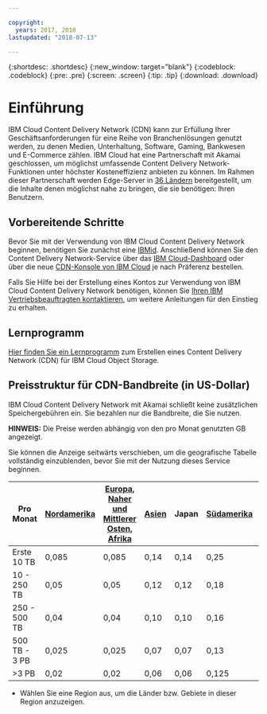 ```yaml
---

copyright:
  years: 2017, 2018
lastupdated: "2018-07-13"

---
```


{:shortdesc: .shortdesc}
{:new_window: target="blank"}
{:codeblock: .codeblock}
{:pre: .pre}
{:screen: .screen}
{:tip: .tip}
{:download: .download}

# Einführung

IBM Cloud Content Delivery Network (CDN) kann zur Erfüllung Ihrer Geschäftsanforderungen für eine Reihe von Branchenlösungen genutzt werden, zu denen Medien, Unterhaltung, Software, Gaming, Bankwesen und E-Commerce zählen. IBM Cloud hat eine Partnerschaft mit Akamai geschlossen, um möglichst umfassende Content Delivery Network-Funktionen unter höchster Kosteneffizienz anbieten zu können. Im Rahmen dieser Partnerschaft werden Edge-Server in [36 Ländern](edge-servers.html#list-of-edge-servers) bereitgestellt, um die Inhalte denen möglichst nahe zu bringen, die sie benötigen: Ihren Benutzern.

## Vorbereitende Schritte

Bevor Sie mit der Verwendung von IBM Cloud Content Delivery Network beginnen, benötigen Sie zunächst eine [IBMid](https://www.ibm.com/account/us-en/signup/register.html). Anschließend können Sie den Content Delivery Network-Service über das [IBM Cloud-Dashboard](https://console.bluemix.net/catalog/infrastructure/cdn-powered-by-akamai) oder über die neue [CDN-Konsole von IBM Cloud](https://www.ibm.com/cloud/cdn) je nach Präferenz bestellen.

Falls Sie Hilfe bei der Erstellung eines Kontos zur Verwendung von IBM Cloud Content Delivery Network benötigen, können Sie [Ihren IBM Vertriebsbeauftragten kontaktieren](https://www.ibm.com/cloud-computing/bluemix/contact-us), um weitere Anleitungen für den Einstieg zu erhalten.

## Lernprogramm

[Hier finden Sie ein Lernprogramm](https://console.bluemix.net/docs/tutorials/static-files-cdn.html#accelerate-delivery-of-static-files-using-a-cdn) zum Erstellen eines Content Delivery Network (CDN) für IBM Cloud Object Storage.

## Preisstruktur für CDN-Bandbreite (in US-Dollar)

IBM Cloud Content Delivery Network mit Akamai schließt keine zusätzlichen Speichergebühren ein. Sie bezahlen nur die Bandbreite, die Sie nutzen.

**HINWEIS:** Die Preise werden abhängig von den pro Monat genutzten GB angezeigt.

Sie können die Anzeige seitwärts verschieben, um die geografische Tabelle vollständig einzublenden, bevor Sie mit der Nutzung dieses Service beginnen.

|Pro Monat| [Nordamerika](north-america-region.html) | [Europa, Naher und Mittlerer Osten, Afrika](emea-region.html) | [Asien](asia-region.html) | Japan | [Südamerika](south-america-region.html) | Australien, Neuseeland | Indien |
|-------|-----|-----|-----|-----|-----|----|-----|
|Erste 10 TB| 0,085 | 0,085 | 0,14 | 0,14 | 0,25 | 0,14 | 0,17 |
|10 - 250 TB | 0,05 | 0,05 | 0,12 | 0,12 | 0,18 | 0,12 | 0,11 |
|250 - 500 TB| 0,04 | 0,04 | 0,10 | 0,10 | 0,16 | 0,10 | 0,10 |
|500 TB - 3 PB| 0,025 | 0,025| 0,07 | 0,07 | 0,13 | 0,09 | 0,09 |
|\>3 PB| 0,02 | 0,02 | 0,06 | 0,06 | 0,125 | 0,085 | 0,085 |
* Wählen Sie eine Region aus, um die Länder bzw. Gebiete in dieser Region anzuzeigen.
